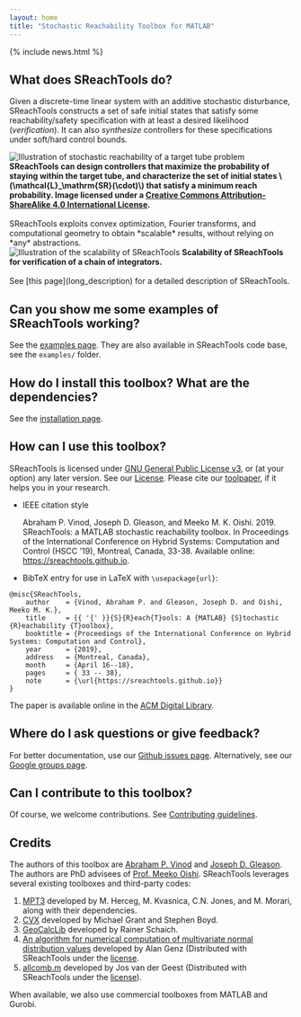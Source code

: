 ```yaml
---
layout: home
title: "Stochastic Reachability Toolbox for MATLAB"
---
```


{% include news.html %}


## What does SReachTools do? 

Given a discrete-time linear system with an additive stochastic disturbance,
SReachTools constructs a set of safe initial states that satisfy some
reachability/safety specification with at least a desired likelihood
(*verification*). It can also *synthesize* controllers for these specifications
under soft/hard control bounds. 

<div class="desc-figure">
    <img src="https://sreachtools.github.io/assets/stochTubeCartoon.png"
    alt="Illustration of stochastic reachability of a target tube problem"/>
    <b>SReachTools can design controllers that maximize the probability of
    staying within the target tube, and characterize the set of initial states
    \(\mathcal{L}_\mathrm{SR}(\cdot)\) that satisfy a minimum reach
    probability. Image licensed under a <a rel="license"
    href="http://creativecommons.org/licenses/by-sa/4.0/">Creative Commons
    Attribution-ShareAlike 4.0 International License</a>.</b>
</div>
<br>
SReachTools exploits convex optimization, Fourier transforms, and computational
geometry to obtain *scalable* results, without relying on *any* abstractions. 
<div class="desc-figure">
    <img src="https://sreachtools.github.io/assets/scalability.png" alt="Illustration
    of the scalability of SReachTools"/>
    <b>Scalability of SReachTools for verification of a chain of
    integrators.</b>
</div>
<br>
See [this page](long_description) for a detailed description of SReachTools.

## Can you show me some examples of SReachTools working? 

See the [examples page](/examples). They
are also available in SReachTools code base, see the `examples/` folder. 

## How do I install this toolbox? What are the dependencies?

See the [installation page](/installation). 

## How can I use this toolbox?

SReachTools is licensed under [GNU General Public License
v3](https://www.gnu.org/licenses/), or (at your option) any later version.  See
our [License](license/).  Please cite our
[toolpaper](https://github.com/sreachtools/SReachTools/raw/master/SReachTools.pdf),
if it helps you in your research. 
- IEEE citation style

    Abraham P. Vinod, Joseph D. Gleason, and Meeko M. K. Oishi. 2019.
    SReachTools: a MATLAB stochastic reachability toolbox. In Proceedings of the
    International Conference on Hybrid Systems: Computation and Control
    (HSCC '19), Montreal, Canada, 33-38. Available online:
    https://sreachtools.github.io.

- BibTeX entry for use in LaTeX with `\usepackage{url}`: 
```
@misc{SReachTools,
    author    = {Vinod, Abraham P. and Gleason, Joseph D. and Oishi, Meeko M. K.},
    title     = {{ '{' }}{S}{R}each{T}ools: A {MATLAB} {S}tochastic {R}eachability {T}oolbox},
    booktitle = {Proceedings of the International Conference on Hybrid Systems: Computation and Control},
    year      = {2019},
    address   = {Montreal, Canada},
    month     = {April 16--18},
    pages     = { 33 -- 38},
    note      = {\url{https://sreachtools.github.io}}
}
```
The paper is available online in the [ACM Digital Library](https://dl.acm.org/citation.cfm?id=3311809).

## Where do I ask questions or give feedback? 

For better documentation, use our [Github issues
page](https://github.com/sreachtools/SReachTools/issues).  Alternatively, see
our [Google groups page](https://groups.google.com/d/forum/sreachtools).


## Can I contribute to this toolbox?

Of course, we welcome contributions. See [Contributing guidelines](contributing/). 

## Credits

The authors of this toolbox are [Abraham P. Vinod](https://abyvinod.github.io/)
and [Joseph D.  Gleason](http://www.unm.edu/~gleasonj/). The authors are PhD
advisees of [Prof. Meeko Oishi](http://www.unm.edu/~oishi/).  SReachTools
leverages several existing toolboxes and third-party codes:
1. [MPT3](https://www.mpt3.org/) developed by M. Herceg, M. Kvasnica, C.N.
   Jones, and M. Morari, along with their dependencies.
2. [CVX](http://cvxr.com/cvx/) developed by Michael Grant and Stephen Boyd.
3. [GeoCalcLib](http://worc4021.github.io/GeoCalcLib/) developed by Rainer
   Schaich.
4. [An algorithm for numerical computation of multivariate normal distribution values](http://www.math.wsu.edu/faculty/genz/software/matlab/qscmvnv.m) developed by Alan Genz (Distributed with SReachTools under the [license](docs/src/helperFunctions/qscmvnv/).
5. [allcomb.m](https://www.mathworks.com/matlabcentral/fileexchange/10064-allcomb-varargin)
developed by Jos van der Geest (Distributed with SReachTools under the [license](docs/src/helperFunctions/allcomb/#license)).

When available, we also use commercial toolboxes from MATLAB and Gurobi.
